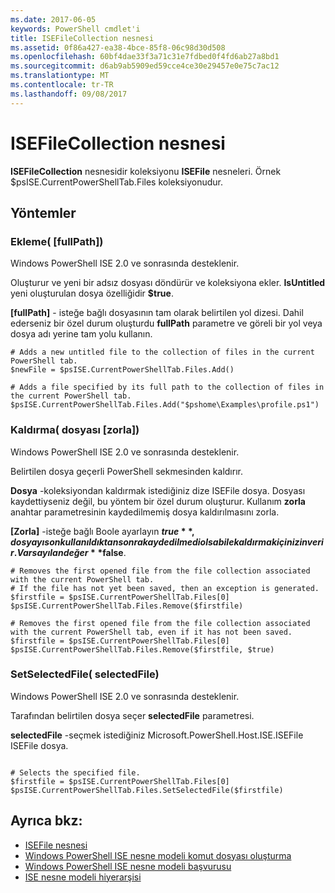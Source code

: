 ```yaml
---
ms.date: 2017-06-05
keywords: PowerShell cmdlet'i
title: ISEFileCollection nesnesi
ms.assetid: 0f86a427-ea38-4bce-85f8-06c98d30d508
ms.openlocfilehash: 60bf4dae33f3a71c31e7fdbed0f4fd6ab27a8bd1
ms.sourcegitcommit: d6ab9ab5909ed59cce4ce30e29457e0e75c7ac12
ms.translationtype: MT
ms.contentlocale: tr-TR
ms.lasthandoff: 09/08/2017
---
```

# <a name="the-isefilecollection-object"></a>ISEFileCollection nesnesi
  **ISEFileCollection** nesnesidir koleksiyonu **ISEFile** nesneleri. Örnek $psISE.CurrentPowerShellTab.Files koleksiyonudur.

## <a name="methods"></a>Yöntemler

### <a name="add-fullpath-"></a>Ekleme\( \[fullPath\]\)
  Windows PowerShell ISE 2.0 ve sonrasında desteklenir. 

 Oluşturur ve yeni bir adsız dosyası döndürür ve koleksiyona ekler. **IsUntitled** yeni oluşturulan dosya özelliğidir **$true**.

 **\[fullPath\]**  - isteğe bağlı dosyasının tam olarak belirtilen yol dizesi. Dahil ederseniz bir özel durum oluşturdu **fullPath** parametre ve göreli bir yol veya dosya adı yerine tam yolu kullanın.

```
# Adds a new untitled file to the collection of files in the current PowerShell tab.
$newFile = $psISE.CurrentPowerShellTab.Files.Add()

# Adds a file specified by its full path to the collection of files in the current PowerShell tab.
$psISE.CurrentPowerShellTab.Files.Add("$pshome\Examples\profile.ps1")

```

### <a name="remove-file-force-"></a>Kaldırma\( dosyası \[zorla\]\)
  Windows PowerShell ISE 2.0 ve sonrasında desteklenir. 

 Belirtilen dosya geçerli PowerShell sekmesinden kaldırır.

 **Dosya** -koleksiyondan kaldırmak istediğiniz dize ISEFile dosya. Dosyası kaydettiyseniz değil, bu yöntem bir özel durum oluşturur. Kullanım **zorla** anahtar parametresinin kaydedilmemiş dosya kaldırılmasını zorla.

 **\[Zorla\]**  -isteğe bağlı Boole ayarlayın **$true**, dosyayı son kullanıldıktan sonra kaydedilmedi olsa bile kaldırmak için izin verir. Varsayılan değer **$false**.

```
# Removes the first opened file from the file collection associated with the current PowerShell tab.
# If the file has not yet been saved, then an exception is generated.
$firstfile = $psISE.CurrentPowerShellTab.Files[0]
$psISE.CurrentPowerShellTab.Files.Remove($firstfile)

# Removes the first opened file from the file collection associated with the current PowerShell tab, even if it has not been saved.
$firstfile = $psISE.CurrentPowerShellTab.Files[0]
$psISE.CurrentPowerShellTab.Files.Remove($firstfile, $true)
```

### <a name="setselectedfile-selectedfile-"></a>SetSelectedFile\( selectedFile\)
  Windows PowerShell ISE 2.0 ve sonrasında desteklenir. 

 Tarafından belirtilen dosya seçer **selectedFile** parametresi.

 **selectedFile** -seçmek istediğiniz Microsoft.PowerShell.Host.ISE.ISEFile ISEFile dosya.

```

# Selects the specified file.
$firstfile = $psISE.CurrentPowerShellTab.Files[0]
$psISE.CurrentPowerShellTab.Files.SetSelectedFile($firstfile)

```

## <a name="see-also"></a>Ayrıca bkz:
- [ISEFile nesnesi](The-ISEFile-Object.md) 
- [Windows PowerShell ISE nesne modeli komut dosyası oluşturma](The-Windows-PowerShell-ISE-Scripting-Object-Model.md) 
- [Windows PowerShell ISE nesne modeli başvurusu](Windows-PowerShell-ISE-Object-Model-Reference.md) 
- [ISE nesne modeli hiyerarşisi](The-ISE-Object-Model-Hierarchy.md)
